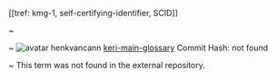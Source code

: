 [[tref: kmg-1, self-certifying-identifier, SCID]]

~ <!-- This is a copy of the saved remote text. Remove it if you like. It is automatically (re)generated -->

~ <span class="meta-info"><span>![avatar](undefined) henkvancann</span> <span>[keri-main-glossary](https://github.com/henkvancann/keri-main-glossary)</span> <span class="commit-hash">Commit Hash: not found</span></span>

~ This term was not found in the external repository.
